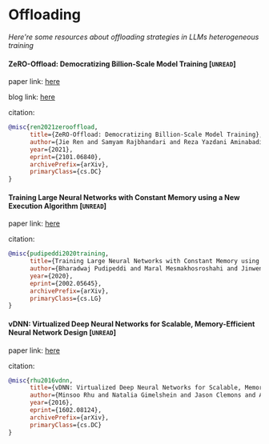 # Offloading
*Here're some resources about offloading strategies in LLMs heterogeneous training*



#### ZeRO-Offload: Democratizing Billion-Scale Model Training [`UNREAD`]

paper link: [here](https://arxiv.org/pdf/2101.06840.pdf)

blog link: [here](https://www.microsoft.com/en-us/research/blog/deepspeed-extreme-scale-model-training-for-everyone/)

citation:
```bibtex
@misc{ren2021zerooffload,
      title={ZeRO-Offload: Democratizing Billion-Scale Model Training}, 
      author={Jie Ren and Samyam Rajbhandari and Reza Yazdani Aminabadi and Olatunji Ruwase and Shuangyan Yang and Minjia Zhang and Dong Li and Yuxiong He},
      year={2021},
      eprint={2101.06840},
      archivePrefix={arXiv},
      primaryClass={cs.DC}
}
```



#### Training Large Neural Networks with Constant Memory using a New Execution Algorithm [`UNREAD`]


paper link: [here](https://arxiv.org/pdf/2002.05645)

citation:
```bibtex
@misc{pudipeddi2020training,
      title={Training Large Neural Networks with Constant Memory using a New Execution Algorithm}, 
      author={Bharadwaj Pudipeddi and Maral Mesmakhosroshahi and Jinwen Xi and Sujeeth Bharadwaj},
      year={2020},
      eprint={2002.05645},
      archivePrefix={arXiv},
      primaryClass={cs.LG}
}
```


#### vDNN: Virtualized Deep Neural Networks for Scalable, Memory-Efficient Neural Network Design [`UNREAD`]

paper link: [here](https://arxiv.org/pdf/1602.08124)

citation:

```bibtex
@misc{rhu2016vdnn,
      title={vDNN: Virtualized Deep Neural Networks for Scalable, Memory-Efficient Neural Network Design}, 
      author={Minsoo Rhu and Natalia Gimelshein and Jason Clemons and Arslan Zulfiqar and Stephen W. Keckler},
      year={2016},
      eprint={1602.08124},
      archivePrefix={arXiv},
      primaryClass={cs.DC}
}
```
